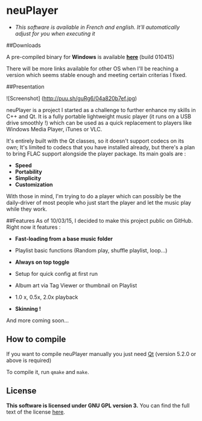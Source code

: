 # neuPlayer
- <i>This software is available in French and english. It'll automatically adjust for you when executing it </i>

##Downloads

A pre-compiled binary for <b>Windows</b> is available <b>[here](http://goo.gl/QiW88m) </b>(build 010415)

There will be more links available for other OS when I'll be reaching a version which seems stable enough and meeting certain criterias I fixed.


##Presentation 

![Screenshot] (http://puu.sh/guRg6/04a820b7ef.jpg)


neuPlayer is a project I started as a challenge to further enhance my skills in C++ and Qt.
It is a fully portable lightweight music player (it runs on a USB drive smoothly !) which can be used as a quick replacement to players like Windows Media Player, iTunes or VLC.

It's entirely built with the Qt classes, so it doesn't support codecs on its own; It's limited to codecs that you have installed already, but there's a plan to bring FLAC support alongside the player package.
Its main goals are : 

  - <b>Speed</b>
  - <b>Portability</b>
  - <b>Simplicity</b>
  - <b>Customization</b>
  
 
 With those in mind, I'm trying to do a player which can possibly be the daily-driver of most people who just start the player and let the music play while they work.

##Features
 As of 10/03/15, I decided to make this project public on GitHub. Right now it features : 
 - <b>Fast-loading from a base music folder</b>
 
 - Playlist basic functions (Random play, shuffle playlist, loop...)
 
 - <b>Always on top toggle </b>
 
 - Setup for quick config at first run
 
 - Album art via Tag Viewer or thumbnail on Playlist
 
 - 1.0 x, 0.5x, 2.0x playback
 
 - <b>Skinning ! </b>
 
 And more coming soon...


## How to compile

If you want to compile neuPlayer manually you just need [Qt](https://www.qt.io/) (version 5.2.0 or above is required)

To compile it, run `qmake` and `make`.
 
## License
**This software is licensed under GNU GPL version 3.**
You can find the full text of the license [here](LICENSE.txt).
 
  

